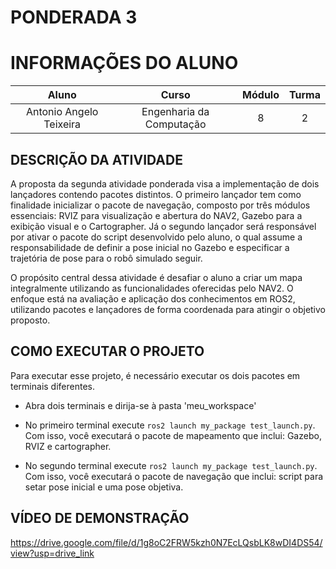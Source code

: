 # PONDERADA 3

# INFORMAÇÕES DO ALUNO
Aluno | Curso | Módulo | Turma
:---: | :---: | :---: | :---:
Antonio Angelo Teixeira | Engenharia da Computação | 8 | 2


## DESCRIÇÃO DA ATIVIDADE


A proposta da segunda atividade ponderada visa a implementação de dois lançadores contendo pacotes distintos. O primeiro lançador tem como finalidade inicializar o pacote de navegação, composto por três módulos essenciais: RVIZ para visualização e abertura do NAV2, Gazebo para a exibição visual e o Cartographer. Já o segundo lançador será responsável por ativar o pacote do script desenvolvido pelo aluno, o qual assume a responsabilidade de definir a pose inicial no Gazebo e especificar a trajetória de pose para o robô simulado seguir.

O propósito central dessa atividade é desafiar o aluno a criar um mapa integralmente utilizando as funcionalidades oferecidas pelo NAV2. O enfoque está na avaliação e aplicação dos conhecimentos em ROS2, utilizando pacotes e lançadores de forma coordenada para atingir o objetivo proposto.



## COMO EXECUTAR O PROJETO

Para executar esse projeto, é necessário executar os dois pacotes em terminais diferentes.

- Abra dois terminais e dirija-se à pasta 'meu_workspace'

- No primeiro terminal execute ```ros2 launch my_package test_launch.py```. Com isso, você executará o pacote de mapeamento que inclui: Gazebo, RVIZ e cartographer.

- No segundo terminal execute ```ros2 launch my_package test_launch.py```. Com isso, você executará o pacote de navegação que inclui: script para setar pose inicial e uma pose objetiva.


## VÍDEO DE DEMONSTRAÇÃO    

https://drive.google.com/file/d/1g8oC2FRW5kzh0N7EcLQsbLK8wDI4DS54/view?usp=drive_link









